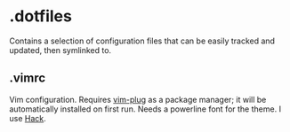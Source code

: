 # .dotfiles
Contains a selection of configuration files that can be easily tracked and updated, then symlinked to.

## .vimrc
Vim configuration.  Requires [vim-plug](https://github.com/junegunn/vim-plug) as a package manager; it will be automatically installed on first run.  Needs a powerline font for the theme. I use [Hack](https://sourcefoundry.org/hack/). 
